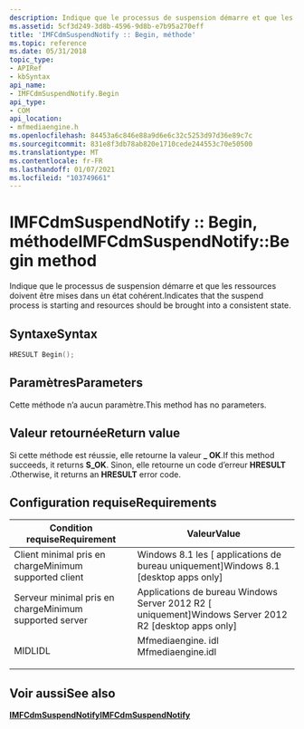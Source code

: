 ```yaml
---
description: Indique que le processus de suspension démarre et que les ressources doivent être mises dans un état cohérent.
ms.assetid: 5cf3d249-3d8b-4596-9d8b-e7b95a270eff
title: 'IMFCdmSuspendNotify :: Begin, méthode'
ms.topic: reference
ms.date: 05/31/2018
topic_type:
- APIRef
- kbSyntax
api_name:
- IMFCdmSuspendNotify.Begin
api_type:
- COM
api_location:
- mfmediaengine.h
ms.openlocfilehash: 84453a6c846e88a9d6e6c32c5253d97d36e89c7c
ms.sourcegitcommit: 831e8f3db78ab820e1710cede244553c70e50500
ms.translationtype: MT
ms.contentlocale: fr-FR
ms.lasthandoff: 01/07/2021
ms.locfileid: "103749661"
---
```

# <a name="imfcdmsuspendnotifybegin-method"></a><span data-ttu-id="ae396-103">IMFCdmSuspendNotify :: Begin, méthode</span><span class="sxs-lookup"><span data-stu-id="ae396-103">IMFCdmSuspendNotify::Begin method</span></span>

<span data-ttu-id="ae396-104">Indique que le processus de suspension démarre et que les ressources doivent être mises dans un état cohérent.</span><span class="sxs-lookup"><span data-stu-id="ae396-104">Indicates that the suspend process is starting and resources should be brought into a consistent state.</span></span>

## <a name="syntax"></a><span data-ttu-id="ae396-105">Syntaxe</span><span class="sxs-lookup"><span data-stu-id="ae396-105">Syntax</span></span>


```C++
HRESULT Begin();
```



## <a name="parameters"></a><span data-ttu-id="ae396-106">Paramètres</span><span class="sxs-lookup"><span data-stu-id="ae396-106">Parameters</span></span>

<span data-ttu-id="ae396-107">Cette méthode n’a aucun paramètre.</span><span class="sxs-lookup"><span data-stu-id="ae396-107">This method has no parameters.</span></span>

## <a name="return-value"></a><span data-ttu-id="ae396-108">Valeur retournée</span><span class="sxs-lookup"><span data-stu-id="ae396-108">Return value</span></span>

<span data-ttu-id="ae396-109">Si cette méthode est réussie, elle retourne la valeur **\_ OK**.</span><span class="sxs-lookup"><span data-stu-id="ae396-109">If this method succeeds, it returns **S\_OK**.</span></span> <span data-ttu-id="ae396-110">Sinon, elle retourne un code d’erreur **HRESULT** .</span><span class="sxs-lookup"><span data-stu-id="ae396-110">Otherwise, it returns an **HRESULT** error code.</span></span>

## <a name="requirements"></a><span data-ttu-id="ae396-111">Configuration requise</span><span class="sxs-lookup"><span data-stu-id="ae396-111">Requirements</span></span>



| <span data-ttu-id="ae396-112">Condition requise</span><span class="sxs-lookup"><span data-stu-id="ae396-112">Requirement</span></span> | <span data-ttu-id="ae396-113">Valeur</span><span class="sxs-lookup"><span data-stu-id="ae396-113">Value</span></span> |
|-------------------------------------|----------------------------------------------------------------------------------------------|
| <span data-ttu-id="ae396-114">Client minimal pris en charge</span><span class="sxs-lookup"><span data-stu-id="ae396-114">Minimum supported client</span></span><br/> | <span data-ttu-id="ae396-115">Windows 8.1 les \[ applications de bureau uniquement\]</span><span class="sxs-lookup"><span data-stu-id="ae396-115">Windows 8.1 \[desktop apps only\]</span></span><br/>                                                 |
| <span data-ttu-id="ae396-116">Serveur minimal pris en charge</span><span class="sxs-lookup"><span data-stu-id="ae396-116">Minimum supported server</span></span><br/> | <span data-ttu-id="ae396-117">Applications de bureau Windows Server 2012 R2 \[ uniquement\]</span><span class="sxs-lookup"><span data-stu-id="ae396-117">Windows Server 2012 R2 \[desktop apps only\]</span></span><br/>                                      |
| <span data-ttu-id="ae396-118">MIDL</span><span class="sxs-lookup"><span data-stu-id="ae396-118">IDL</span></span><br/>                      | <dl> <span data-ttu-id="ae396-119"><dt>Mfmediaengine. idl</dt></span><span class="sxs-lookup"><span data-stu-id="ae396-119"><dt>Mfmediaengine.idl</dt></span></span> </dl> |



## <a name="see-also"></a><span data-ttu-id="ae396-120">Voir aussi</span><span class="sxs-lookup"><span data-stu-id="ae396-120">See also</span></span>

<dl> <dt>

[<span data-ttu-id="ae396-121">**IMFCdmSuspendNotify**</span><span class="sxs-lookup"><span data-stu-id="ae396-121">**IMFCdmSuspendNotify**</span></span>](/windows/desktop/api/mfmediaengine/nn-mfmediaengine-imfcdmsuspendnotify)
</dt> </dl>

 

 




